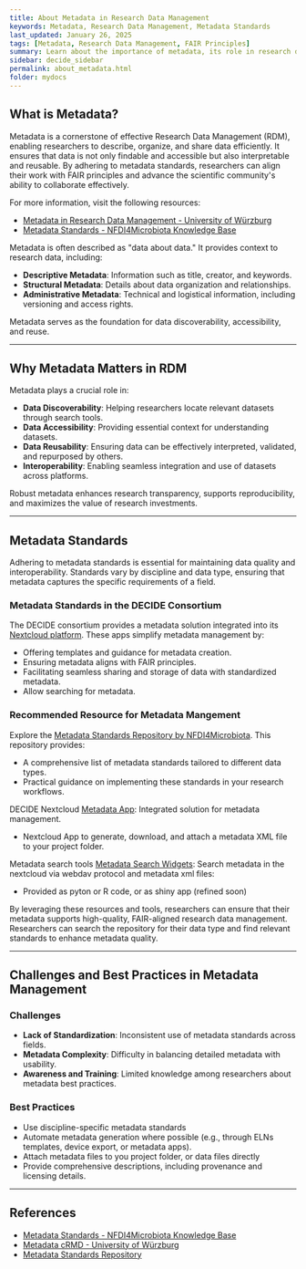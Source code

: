 ```yaml
---
title: About Metadata in Research Data Management
keywords: Metadata, Research Data Management, Metadata Standards
last_updated: January 26, 2025
tags: [Metadata, Research Data Management, FAIR Principles]
summary: Learn about the importance of metadata, its role in research data management, and available resources for metadata standards.
sidebar: decide_sidebar
permalink: about_metadata.html
folder: mydocs
---
```



## What is Metadata?

Metadata is a cornerstone of effective Research Data Management (RDM), enabling researchers to describe, organize, and share data efficiently. It ensures that data is not only findable and accessible but also interpretable and reusable. By adhering to metadata standards, researchers can align their work with FAIR principles and advance the scientific community's ability to collaborate effectively.

For more information, visit the following resources:
- [Metadata in Research Data Management - University of Würzburg](https://www.med.uni-wuerzburg.de/fdm/helpdesk/metadaten/)
- [Metadata Standards - NFDI4Microbiota Knowledge Base](https://knowledgebase.nfdi4microbiota.de/Research-Data-Management/md.html)

Metadata is often described as "data about data." It provides context to research data, including:
- **Descriptive Metadata**: Information such as title, creator, and keywords.
- **Structural Metadata**: Details about data organization and relationships.
- **Administrative Metadata**: Technical and logistical information, including versioning and access rights.

Metadata serves as the foundation for data discoverability, accessibility, and reuse.

---

## Why Metadata Matters in RDM

Metadata plays a crucial role in:
- **Data Discoverability**: Helping researchers locate relevant datasets through search tools.
- **Data Accessibility**: Providing essential context for understanding datasets.
- **Data Reusability**: Ensuring data can be effectively interpreted, validated, and repurposed by others.
- **Interoperability**: Enabling seamless integration and use of datasets across platforms.

Robust metadata enhances research transparency, supports reproducibility, and maximizes the value of research investments.

---

## Metadata Standards

Adhering to metadata standards is essential for maintaining data quality and interoperability. Standards vary by discipline and data type, ensuring that metadata captures the specific requirements of a field.


### Metadata Standards in the DECIDE Consortium

The DECIDE consortium provides a metadata solution integrated into its [Nextcloud platform](https://www.coreunitrdm.biozentrum.uni-wuerzburg.de/). These apps simplify metadata management by:
- Offering templates and guidance for metadata creation.
- Ensuring metadata aligns with FAIR principles.
- Facilitating seamless sharing and storage of data with standardized metadata.
- Allow searching for metadata.

### Recommended Resource for Metadata Mangement
Explore the [Metadata Standards Repository by NFDI4Microbiota](https://github.com/NFDI4Microbiota/MetadataStandards). This repository provides:
- A comprehensive list of metadata standards tailored to different data types.
- Practical guidance on implementing these standards in your research workflows.

DECIDE Nextcloud [Metadata App](https://github.com/josef-streusalz/MetaDataGeneratorNC): Integrated solution for metadata management.
- Nextcloud App to generate, download, and attach a metadata XML file to your project folder. 

Metadata search tools [Metadata Search Widgets](https://github.com/CoreUnitRDM/file_exploration): Search metadata in the nextcloud via webdav protocol and metadata xml files: 
- Provided as pyton or R code, or as shiny app (refined soon)

By leveraging these resources and tools, researchers can ensure that their metadata supports high-quality, FAIR-aligned research data management.
Researchers can search the repository for their data type and find relevant standards to enhance metadata quality.

---

## Challenges and Best Practices in Metadata Management

### Challenges
- **Lack of Standardization**: Inconsistent use of metadata standards across fields.
- **Metadata Complexity**: Difficulty in balancing detailed metadata with usability.
- **Awareness and Training**: Limited knowledge among researchers about metadata best practices.

### Best Practices
- Use discipline-specific metadata standards 
- Automate metadata generation where possible (e.g., through ELNs templates, device export, or metadata apps).
- Attach metadata files to you project folder, or data files directly
- Provide comprehensive descriptions, including provenance and licensing details.

---

## References
- [Metadata Standards - NFDI4Microbiota Knowledge Base](https://knowledgebase.nfdi4microbiota.de/Research-Data-Management/md.html)
- [Metadata cRMD - University of Würzburg](https://www.med.uni-wuerzburg.de/fdm/helpdesk/metadaten/)
- [Metadata Standards Repository](https://github.com/NFDI4Microbiota/MetadataStandards)

